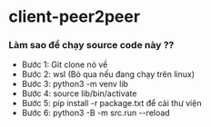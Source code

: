 # client-peer2peer

### Làm sao để chạy source code này ??
- Bước 1: Git clone nó về
- Bước 2: wsl (Bỏ qua nếu đang chạy trên linux)
- Bước 3: python3 -m venv lib
- Bước 4: source lib/bin/activate
- Bước 5: pip install -r package.txt để cài thư viện 
- Bước 6: python3 -B -m src.run --reload
